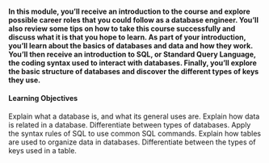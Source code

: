 #### In this module, you’ll receive an introduction to the course and explore possible career roles that you could follow as a database engineer. You’ll also review some tips on how to take this course successfully and discuss what it is that you hope to learn. As part of your introduction, you’ll learn about the basics of databases and data and how they work. You’ll then receive an introduction to SQL, or Standard Query Language, the coding syntax used to interact with databases. Finally, you’ll explore the basic structure of databases and discover the different types of keys they use.
#### Learning Objectives
Explain what a database is, and what its general uses are.
Explain how data is related in a database.
Differentiate between types of databases.
Apply the syntax rules of SQL to use common SQL commands.
Explain how tables are used to organize data in databases.
Differentiate between the types of keys used in a table.